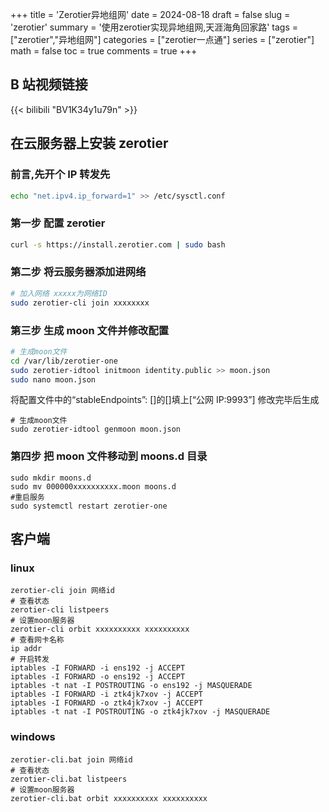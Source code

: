 +++
title = 'Zerotier异地组网'
date = 2024-08-18
draft = false
slug = 'zerotier'
summary = '使用zerotier实现异地组网,天涯海角回家路'
tags = ["zerotier","异地组网"]
categories = ["zerotier一点通"]
series = ["zerotier"]
math = false
toc = true
comments = true
+++

## B 站视频链接

{{< bilibili "BV1K34y1u79n" >}}

## 在云服务器上安装 zerotier

### 前言,先开个 IP 转发先

```bash
echo "net.ipv4.ip_forward=1" >> /etc/sysctl.conf
```

### 第一步 配置 zerotier

```bash
curl -s https://install.zerotier.com | sudo bash
```

### 第二步 将云服务器添加进网络

```bash
# 加入网络 xxxxx为网络ID
sudo zerotier-cli join xxxxxxxx
```

### 第三步 生成 moon 文件并修改配置

```bash
# 生成moon文件
cd /var/lib/zerotier-one
sudo zerotier-idtool initmoon identity.public >> moon.json
sudo nano moon.json
```

将配置文件中的“stableEndpoints”: []的[]填上[“公网 IP:9993”]
修改完毕后生成

```shell
# 生成moon文件
sudo zerotier-idtool genmoon moon.json
```

### 第四步 把 moon 文件移动到 moons.d 目录

```shell
sudo mkdir moons.d
sudo mv 000000xxxxxxxxxx.moon moons.d
#重启服务
sudo systemctl restart zerotier-one
```

## 客户端

### linux

```shell
zerotier-cli join 网络id
# 查看状态
zerotier-cli listpeers
# 设置moon服务器
zerotier-cli orbit xxxxxxxxxx xxxxxxxxxx
# 查看网卡名称
ip addr
# 开启转发
iptables -I FORWARD -i ens192 -j ACCEPT
iptables -I FORWARD -o ens192 -j ACCEPT
iptables -t nat -I POSTROUTING -o ens192 -j MASQUERADE
iptables -I FORWARD -i ztk4jk7xov -j ACCEPT
iptables -I FORWARD -o ztk4jk7xov -j ACCEPT
iptables -t nat -I POSTROUTING -o ztk4jk7xov -j MASQUERADE
```

### windows

```shell
zerotier-cli.bat join 网络id
# 查看状态
zerotier-cli.bat listpeers
# 设置moon服务器
zerotier-cli.bat orbit xxxxxxxxxx xxxxxxxxxx
```
